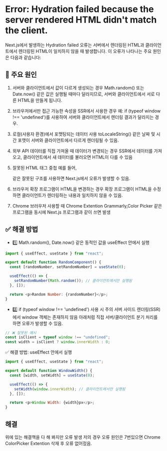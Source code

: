 # Error: Hydration failed because the server rendered HTML didn't match the client.

Next.js에서 발생하는 Hydration failed 오류는 서버에서 렌더링된 HTML과 클라이언트에서 렌더링된 HTML이 일치하지 않을 때 발생합니다. 이 오류가 나타나는 주요 원인은 다음과 같습니다:

## 🚨 주요 원인

1. 서버와 클라이언트에서 값이 다르게 생성되는 경우
   Math.random() 또는 Date.now() 같은 값은 실행될 때마다 달라지므로, 서버와 클라이언트에서 서로 다른 HTML을 만들게 됩니다.
2. 브라우저에서만 접근 가능한 속성을 SSR에서 사용한 경우
   예: if (typeof window !== 'undefined')를 사용하여 서버와 클라이언트에서 렌더링 결과가 달라지는 경우.
3. 로컬(사용자 환경)에서 포맷팅되는 데이터 사용
   toLocaleString() 같은 날짜 및 시간 포맷이 서버와 클라이언트에서 다르게 렌더링될 수 있음.

4. 외부 API 데이터를 직접 가져올 때 데이터가 변경되는 경우
   SSR에서 데이터를 가져오고, 클라이언트에서 새 데이터를 불러오면 HTML이 다를 수 있음
5. 잘못된 HTML 태그 중첩
   예를 들어, <div><p></div></p> 같은 잘못된 구조를 사용하면 Next.js에서 오류가 발생할 수 있음.
6. 브라우저 확장 프로그램이 HTML을 변경하는 경우
   확장 프로그램이 HTML을 수정하면 클라이언트가 렌더링하는 내용과 일치하지 않을 수 있음.
7. Chrome 브러우저 사용할 때 Chrome Extention Grammarly,Color Picker 같은 프로그램을 동시에 Next.js 프로그램과 같이 쓰면 발생

## ✅ 해결 방법

- 1️⃣ Math.random(), Date.now() 같은 동적인 값을 useEffect 안에서 실행

```js
import { useEffect, useState } from "react";

export default function RandomComponent() {
  const [randomNumber, setRandomNumber] = useState(0);

  useEffect(() => {
    setRandomNumber(Math.random()); // 클라이언트에서만 실행됨
  }, []);

  return <p>Random Number: {randomNumber}</p>;
}
```

- 2️⃣ if (typeof window !== 'undefined') 사용 시 주의
  서버 사이드 렌더링(SSR)에서 window 객체는 존재하지 않음
  아래처럼 직접 서버/클라이언트 분기 처리를 하면 오류가 발생할 수 있음.

```js
// ❌ 잘못된 예시
const isClient = typeof window !== "undefined";
const width = isClient ? window.innerWidth : 0;
```

✅ 해결 방법: useEffect 안에서 실행

```js
import { useEffect, useState } from "react";

export default function WindowWidth() {
  const [width, setWidth] = useState(0);

  useEffect(() => {
    setWidth(window.innerWidth); // 클라이언트에서만 실행됨
  }, []);

  return <p>Window Width: {width}px</p>;
}
```

## 해결

위에 있는 해결책을 다 해 봐지만 오류 발생
저의 경우 오류 원인은 7번있으면 Chrome ColorPicker Extention 삭재 후 오류 없어젔음.
